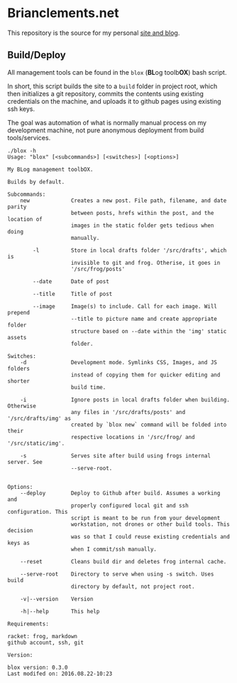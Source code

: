 # Brianclements.net

This repository is the source for my personal [site and blog].

[site and blog]: http://brianclements.net

## Build/Deploy

All management tools can be found in the `blox` (**BL**og toolb**OX**) bash script.

In short, this script builds the site to a `build` folder in project root, which
then initializes a git repository, commits the contents using existing
credentials on the machine, and uploads it to github pages using existing ssh
keys.

The goal was automation of what is normally manual process on my development
machine, not pure anonymous deployment from build tools/services.

```
./blox -h
Usage: "blox" [<subcommands>] [<switches>] [<options>]

My BLog management toolbOX.

Builds by default.

Subcommands:
    new             Creates a new post. File path, filename, and date parity
                    between posts, hrefs within the post, and the location of
                    images in the static folder gets tedious when doing
                    manually.

        -l          Store in local drafts folder '/src/drafts', which is
                    invisible to git and frog. Otherise, it goes in
                    '/src/frog/posts'

        --date      Date of post

        --title     Title of post

        --image     Image(s) to include. Call for each image. Will prepend
                    --title to picture name and create appropriate folder
                    structure based on --date within the 'img' static assets
                    folder.

Switches:
    -d              Development mode. Symlinks CSS, Images, and JS folders
                    instead of copying them for quicker editing and shorter
                    build time.

    -i              Ignore posts in local drafts folder when building. Otherwise
                    any files in '/src/drafts/posts' and '/src/drafts/img' as
                    created by `blox new` command will be folded into their
                    respective locations in '/src/frog/ and '/src/static/img'.

    -s              Serves site after build using frogs internal server. See
                    --serve-root.


Options:
    --deploy        Deploy to Github after build. Assumes a working and
                    properly configured local git and ssh configuration. This
                    script is meant to be run from your development
                    workstation, not drones or other build tools. This decision
                    was so that I could reuse existing credentials and keys as
                    when I commit/ssh manually.

    --reset         Cleans build dir and deletes frog internal cache.

    --serve-root    Directory to serve when using -s switch. Uses build
                    directory by default, not project root.

    -v|--version    Version

    -h|--help       This help

Requirements:

racket: frog, markdown
github account, ssh, git

Version:

blox version: 0.3.0
Last modifed on: 2016.08.22-10:23
```
